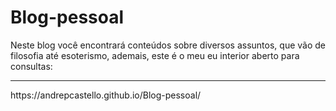 # Blog-pessoal
Neste blog você encontrará conteúdos sobre diversos assuntos, que vão de filosofia até esoterismo, ademais, este é o meu eu interior aberto para consultas:
<hr>
https://andrepcastello.github.io/Blog-pessoal/

